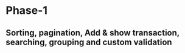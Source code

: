 # Phase-1

## Sorting, pagination, Add & show transaction, searching, grouping and custom validation 
